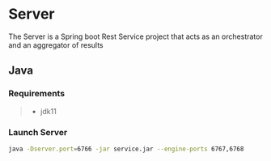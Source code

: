 # Server

The Server is a Spring boot Rest Service project that acts as an orchestrator and an aggregator of results

## Java

### Requirements

> - jdk11

### Launch Server

``` bash
java -Dserver.port=6766 -jar service.jar --engine-ports 6767,6768
```
